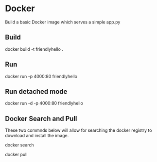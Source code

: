 # Docker

Build a basic Docker image which serves a simple app.py

## Build 

docker build -t friendlyhello .

## Run 

docker run -p 4000:80 friendlyhello 

## Run detached mode 

docker run -d -p 4000:80 friendlyhello

## Docker Search and Pull

These two commnds below will allow for searching the docker registry to  download and install the image.

docker search <name>

docker pull <name>

